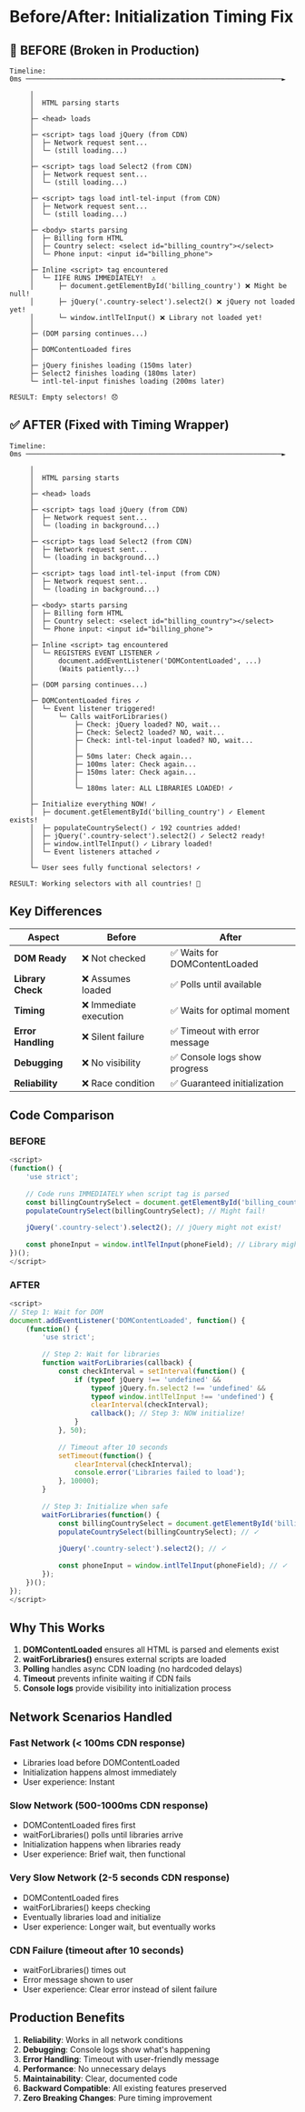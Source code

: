 # Before/After: Initialization Timing Fix

## 🔴 BEFORE (Broken in Production)

```
Timeline:
0ms ───────────────────────────────────────────────────────────────►

     │                                                         
     │  HTML parsing starts
     │  
     ├─ <head> loads
     │  
     ├─ <script> tags load jQuery (from CDN)
     │  ├─ Network request sent...
     │  └─ (still loading...)
     │  
     ├─ <script> tags load Select2 (from CDN)
     │  ├─ Network request sent...
     │  └─ (still loading...)
     │  
     ├─ <script> tags load intl-tel-input (from CDN)
     │  ├─ Network request sent...
     │  └─ (still loading...)
     │  
     ├─ <body> starts parsing
     │  ├─ Billing form HTML
     │  ├─ Country select: <select id="billing_country"></select>
     │  └─ Phone input: <input id="billing_phone">
     │  
     ├─ Inline <script> tag encountered
     │  └─ IIFE RUNS IMMEDIATELY!  ⚠️
     │      ├─ document.getElementById('billing_country') ❌ Might be null!
     │      ├─ jQuery('.country-select').select2() ❌ jQuery not loaded yet!
     │      └─ window.intlTelInput() ❌ Library not loaded yet!
     │  
     ├─ (DOM parsing continues...)
     │  
     ├─ DOMContentLoaded fires
     │  
     ├─ jQuery finishes loading (150ms later)
     ├─ Select2 finishes loading (180ms later)
     └─ intl-tel-input finishes loading (200ms later)

RESULT: Empty selectors! 😞
```

## ✅ AFTER (Fixed with Timing Wrapper)

```
Timeline:
0ms ───────────────────────────────────────────────────────────────►

     │                                                         
     │  HTML parsing starts
     │  
     ├─ <head> loads
     │  
     ├─ <script> tags load jQuery (from CDN)
     │  ├─ Network request sent...
     │  └─ (loading in background...)
     │  
     ├─ <script> tags load Select2 (from CDN)
     │  ├─ Network request sent...
     │  └─ (loading in background...)
     │  
     ├─ <script> tags load intl-tel-input (from CDN)
     │  ├─ Network request sent...
     │  └─ (loading in background...)
     │  
     ├─ <body> starts parsing
     │  ├─ Billing form HTML
     │  ├─ Country select: <select id="billing_country"></select>
     │  └─ Phone input: <input id="billing_phone">
     │  
     ├─ Inline <script> tag encountered
     │  └─ REGISTERS EVENT LISTENER ✓
     │      document.addEventListener('DOMContentLoaded', ...) 
     │      (Waits patiently...)
     │  
     ├─ (DOM parsing continues...)
     │  
     ├─ DOMContentLoaded fires ✓
     │  └─ Event listener triggered!
     │      └─ Calls waitForLibraries()
     │          ├─ Check: jQuery loaded? NO, wait...
     │          ├─ Check: Select2 loaded? NO, wait...
     │          ├─ Check: intl-tel-input loaded? NO, wait...
     │          │
     │          ├─ 50ms later: Check again...
     │          ├─ 100ms later: Check again...
     │          ├─ 150ms later: Check again...
     │          │
     │          └─ 180ms later: ALL LIBRARIES LOADED! ✓
     │              
     ├─ Initialize everything NOW! ✓
     │  ├─ document.getElementById('billing_country') ✓ Element exists!
     │  ├─ populateCountrySelect() ✓ 192 countries added!
     │  ├─ jQuery('.country-select').select2() ✓ Select2 ready!
     │  ├─ window.intlTelInput() ✓ Library loaded!
     │  └─ Event listeners attached ✓
     │  
     └─ User sees fully functional selectors! ✓

RESULT: Working selectors with all countries! 🎉
```

## Key Differences

| Aspect | Before | After |
|--------|--------|-------|
| **DOM Ready** | ❌ Not checked | ✅ Waits for DOMContentLoaded |
| **Library Check** | ❌ Assumes loaded | ✅ Polls until available |
| **Timing** | ❌ Immediate execution | ✅ Waits for optimal moment |
| **Error Handling** | ❌ Silent failure | ✅ Timeout with error message |
| **Debugging** | ❌ No visibility | ✅ Console logs show progress |
| **Reliability** | ❌ Race condition | ✅ Guaranteed initialization |

## Code Comparison

### BEFORE
```javascript
<script>
(function() {
    'use strict';
    
    // Code runs IMMEDIATELY when script tag is parsed
    const billingCountrySelect = document.getElementById('billing_country');
    populateCountrySelect(billingCountrySelect); // Might fail!
    
    jQuery('.country-select').select2(); // jQuery might not exist!
    
    const phoneInput = window.intlTelInput(phoneField); // Library might not be loaded!
})();
</script>
```

### AFTER
```javascript
<script>
// Step 1: Wait for DOM
document.addEventListener('DOMContentLoaded', function() {
    (function() {
        'use strict';
        
        // Step 2: Wait for libraries
        function waitForLibraries(callback) {
            const checkInterval = setInterval(function() {
                if (typeof jQuery !== 'undefined' && 
                    typeof jQuery.fn.select2 !== 'undefined' && 
                    typeof window.intlTelInput !== 'undefined') {
                    clearInterval(checkInterval);
                    callback(); // Step 3: NOW initialize!
                }
            }, 50);
            
            // Timeout after 10 seconds
            setTimeout(function() {
                clearInterval(checkInterval);
                console.error('Libraries failed to load');
            }, 10000);
        }
        
        // Step 3: Initialize when safe
        waitForLibraries(function() {
            const billingCountrySelect = document.getElementById('billing_country'); // ✓
            populateCountrySelect(billingCountrySelect); // ✓
            
            jQuery('.country-select').select2(); // ✓
            
            const phoneInput = window.intlTelInput(phoneField); // ✓
        });
    })();
});
</script>
```

## Why This Works

1. **DOMContentLoaded** ensures all HTML is parsed and elements exist
2. **waitForLibraries()** ensures external scripts are loaded
3. **Polling** handles async CDN loading (no hardcoded delays)
4. **Timeout** prevents infinite waiting if CDN fails
5. **Console logs** provide visibility into initialization process

## Network Scenarios Handled

### Fast Network (< 100ms CDN response)
- Libraries load before DOMContentLoaded
- Initialization happens almost immediately
- User experience: Instant

### Slow Network (500-1000ms CDN response)
- DOMContentLoaded fires first
- waitForLibraries() polls until libraries arrive
- Initialization happens when libraries ready
- User experience: Brief wait, then functional

### Very Slow Network (2-5 seconds CDN response)
- DOMContentLoaded fires
- waitForLibraries() keeps checking
- Eventually libraries load and initialize
- User experience: Longer wait, but eventually works

### CDN Failure (timeout after 10 seconds)
- waitForLibraries() times out
- Error message shown to user
- User experience: Clear error instead of silent failure

## Production Benefits

1. **Reliability**: Works in all network conditions
2. **Debugging**: Console logs show what's happening
3. **Error Handling**: Timeout with user-friendly message
4. **Performance**: No unnecessary delays
5. **Maintainability**: Clear, documented code
6. **Backward Compatible**: All existing features preserved
7. **Zero Breaking Changes**: Pure timing improvement

